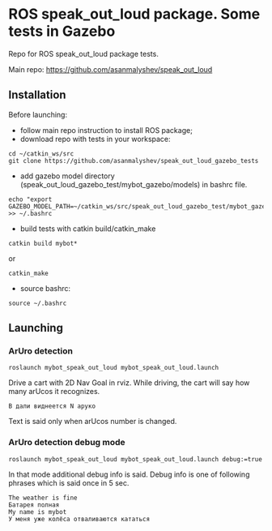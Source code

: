 # ROS speak_out_loud package. Some tests in Gazebo 
Repo for ROS speak_out_loud package tests.

Main repo: 
https://github.com/asanmalyshev/speak_out_loud

## Installation
Before launching:
* follow main repo instruction to install ROS package;
* download repo with tests in your workspace:
```shell
cd ~/catkin_ws/src
git clone https://github.com/asanmalyshev/speak_out_loud_gazebo_tests
```
* add gazebo model directory (speak_out_loud_gazebo_test/mybot_gazebo/models) in bashrc file.
```shell
echo "export GAZEBO_MODEL_PATH=~/catkin_ws/src/speak_out_loud_gazebo_test/mybot_gazebo/models:$GAZEBO_MODEL_PATH" >> ~/.bashrc
```
* build tests with catkin build/catkin_make
```shell
catkin build mybot*
```
or
```shell
catkin_make
```
* source bashrc:
```shell
source ~/.bashrc
```

## Launching

### ArUro detection
```shell
roslaunch mybot_speak_out_loud mybot_speak_out_loud.launch 
```
Drive a cart with 2D Nav Goal in rviz. While driving, the cart will say how many arUcos it recognizes.
```
В дали виднеется N аруко
```
Text is said only when arUcos number is changed.

### ArUro detection debug mode
```shell
roslaunch mybot_speak_out_loud mybot_speak_out_loud.launch debug:=true
```
In that mode additional debug info is said. 
Debug info is one of following phrases which is said once in 5 sec.
```
The weather is fine
Батарея полная
My name is mybot
У меня уже колёса отваливаются кататься
```

